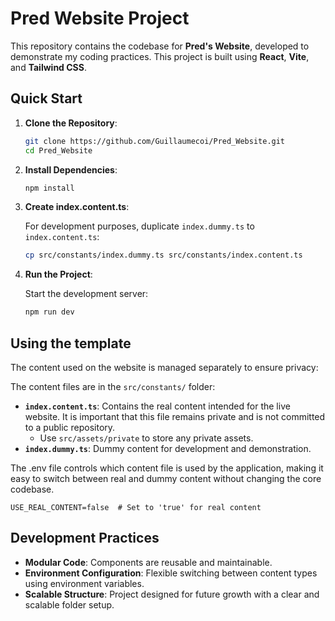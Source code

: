 # Pred Website Project

This repository contains the codebase for **Pred's Website**, developed to demonstrate my coding practices. This project is built using **React**, **Vite**, and **Tailwind CSS**.

## Quick Start

1. **Clone the Repository**:

    ```sh
    git clone https://github.com/Guillaumecoi/Pred_Website.git
    cd Pred_Website
    ```

2. **Install Dependencies**:

    ```sh
    npm install
    ```

3. **Create index.content.ts**:

    For development purposes, duplicate `index.dummy.ts` to `index.content.ts`:

    ```sh
    cp src/constants/index.dummy.ts src/constants/index.content.ts
    ```

4. **Run the Project**:

    Start the development server:

    ```sh
    npm run dev
    ```

## Using the template

The content used on the website is managed separately to ensure privacy:

The content files are in the `src/constants/` folder:
- **`index.content.ts`**: Contains the real content intended for the live website. It is important that this file remains private and is not committed to a public repository.
    - Use `src/assets/private` to store any private assets.
- **`index.dummy.ts`**: Dummy content for development and demonstration.

The .env file controls which content file is used by the application, making it easy to switch between real and dummy content without changing the core codebase.

```env
USE_REAL_CONTENT=false  # Set to 'true' for real content
```

## Development Practices

- **Modular Code**: Components are reusable and maintainable.
- **Environment Configuration**: Flexible switching between content types using environment variables.
- **Scalable Structure**: Project designed for future growth with a clear and scalable folder setup.
